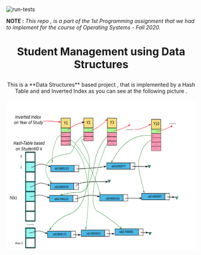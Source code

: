 ![run-tests](../../workflows/run-tests/badge.svg)


**NOTE :** *This repo , is a part of the 1st Programming assignment that we had to implement for the course of Operating Systems - Fall 2020.*


<h1>
 <p align="center"> Student Management using Data Structures </p>
</h1>


<p align="center">
 This is a **Data Structures** based project , that is implemented by a Hash Table and and Inverted Index as you can see at the following picture .
</p>

<p align="center">
  <img width="650" height="400" src="images/structures.png">
</p>



